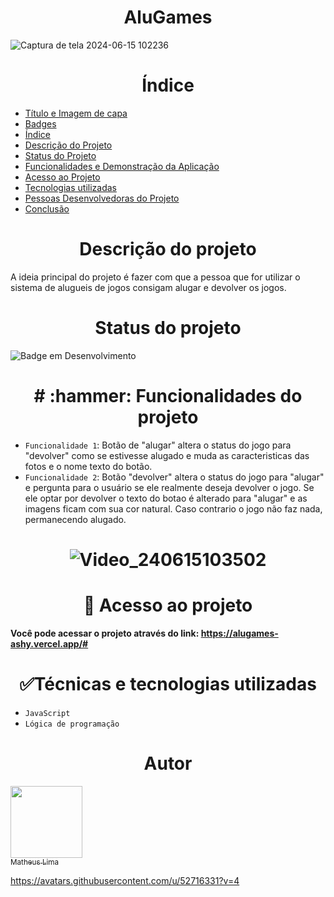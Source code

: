 <h1 align="center"> AluGames </h1>

![Captura de tela 2024-06-15 102236](https://github.com/mathlima/alugames/assets/52716331/8fe608c2-232d-4edb-94e3-2117025e1067)

<h1 align="center"> Índice </h1>

* [Título e Imagem de capa](#Título-e-Imagem-de-capa)
* [Badges](#badges)
* [Índice](#índice)
* [Descrição do Projeto](#descrição-do-projeto)
* [Status do Projeto](#status-do-Projeto)
* [Funcionalidades e Demonstração da Aplicação](#funcionalidades-e-demonstração-da-aplicação)
* [Acesso ao Projeto](#acesso-ao-projeto)
* [Tecnologias utilizadas](#tecnologias-utilizadas)
* [Pessoas Desenvolvedoras do Projeto](#pessoas-desenvolvedoras)
* [Conclusão](#conclusão)


<h1 align="center"> Descrição do projeto </h1>
A ideia principal do projeto é fazer com que a pessoa que for utilizar o sistema de alugueis de jogos consigam alugar e devolver os jogos.

<h1 align="center"> Status do projeto </h1>

![Badge em Desenvolvimento](http://img.shields.io/static/v1?label=STATUS&message=%20CONCLUÍDO&color=GREEN&style=for-the-badge)


<h1 align="center"> # :hammer: Funcionalidades do projeto </h1>

- `Funcionalidade 1`: Botão de "alugar" altera o status do jogo para "devolver" como se estivesse alugado e muda as caracteristicas das fotos e o nome texto do botão.
- `Funcionalidade 2`: Botão "devolver" altera o status do jogo para "alugar" e pergunta para o usuário se ele realmente deseja devolver o jogo. Se ele optar por devolver o texto do botao é alterado para "alugar" e as imagens ficam com sua cor natural. Caso contrario o jogo não faz nada, permanecendo alugado.

<h1 align="center"> 
  
![Video_240615103502](https://github.com/mathlima/alugames/assets/52716331/f6b646b8-5bc0-42a4-a183-8a8dc765319b)

<h1 align="center"> 📁 Acesso ao projeto </h1>

**Você pode acessar o projeto através do link: https://alugames-ashy.vercel.app/#**

<h1 align="center"> ✅Técnicas e tecnologias utilizadas </h1>

- `JavaScript`
- `Lógica de programação`

<h1 align="center"> Autor </h1>

[<img loading="lazy" src="https://avatars.githubusercontent.com/u/52716331?v=4" width=115><br><sub>Matheus Lima</sub>](https://github.com/mathlima)

https://avatars.githubusercontent.com/u/52716331?v=4
